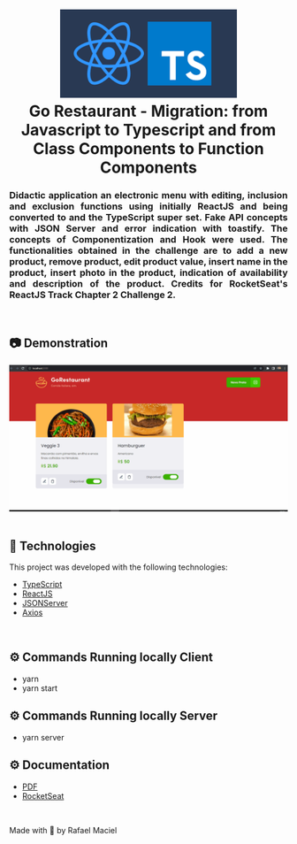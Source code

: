 <h1 align="center">
  <img alt="" title="typescript fundamentals" src=".github/demostration_aplication.png" width="320px" />
  <br>
  Go Restaurant - Migration: from Javascript to Typescript and from Class Components to Function Components 
</h1>


<h3 align="justify">
Didactic application an electronic menu with editing, inclusion and exclusion functions using initially ReactJS and being converted to and the TypeScript super set. Fake API concepts with JSON Server and error indication with toastify. The concepts of Componentization and Hook were used. The functionalities obtained in the challenge are to add a new product, remove product, edit product value, insert name in the product, insert photo in the product, indication of availability and description of the product. Credits for RocketSeat's ReactJS Track Chapter 2 Challenge 2.
</h3>
<br>

## 📷 Demonstration

<div align="center" >
<h4 align="left"></h4>
  <img src=".github/demostration_aplication_2.gif">
</div>
<br>

## 🚀 Technologies

This project was developed with the following technologies:

- [TypeScript](https://www.typescriptlang.org/docs/)
- [ReactJS](https://reactjs.org/)
- [JSONServer](https://github.com/typicode/json-server)
- [Axios](https://axios-http.com/docs/intro)

<br>

## ⚙ Commands Running locally Client
- yarn
- yarn start

## ⚙ Commands Running locally Server
- yarn server

## ⚙ Documentation
- <a href=".github/Documentation.pdf">PDF</a>
- [RocketSeat](https://www.notion.so/Desafio-02-Refactoring-de-classes-e-typescript-4571541e7f8c4799bd191b6cfb53802c)
<br>

Made with 💜 by Rafael Maciel
